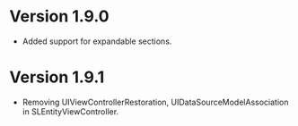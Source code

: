 # Version 1.9.0

* Added support for expandable sections.

# Version 1.9.1

* Removing UIViewControllerRestoration, UIDataSourceModelAssociation in SLEntityViewController.

